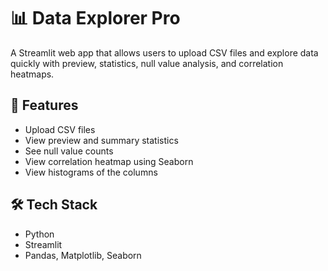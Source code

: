 # 📊 Data Explorer Pro

A Streamlit web app that allows users to upload CSV files and explore data quickly with preview, statistics, null value analysis, and correlation heatmaps.

## 🚀 Features
- Upload CSV files
- View preview and summary statistics
- See null value counts
- View correlation heatmap using Seaborn
- View histograms of the columns

## 🛠 Tech Stack
- Python
- Streamlit
- Pandas, Matplotlib, Seaborn

